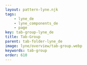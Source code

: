 ```yaml
---
layout: pattern-lyne.njk
tags: 
    - lyne_de
    - lyne_components_de
    - page
key: tab-group-lyne_de
title: Tab-Group
parent: tab-folder-lyne_de
image: lyne/overview/tab-group.webp
keywords: tab-group
order: 610
---
```

